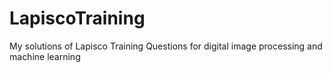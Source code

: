 # LapiscoTraining
My solutions of Lapisco Training Questions for digital image processing and machine learning
